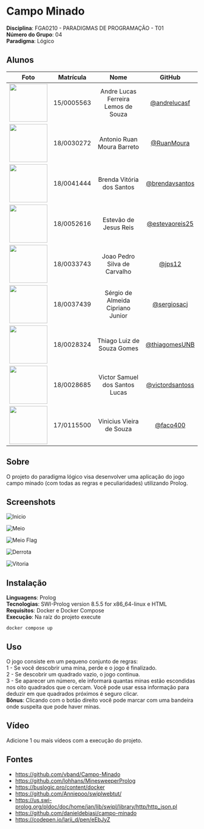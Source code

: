 # Campo Minado

**Disciplina**: FGA0210 - PARADIGMAS DE PROGRAMAÇÃO - T01 <br>
**Número do Grupo**: 04<br>
**Paradigma**: Lógico<br>

## Alunos
| Foto | Matrícula | Nome | GitHub |
|:--:|:--:|:--:|:--:|
| <img src="./images/members/andre.jpg" width="100">| 15/0005563 | Andre Lucas Ferreira Lemos de Souza | [@andrelucasf](https://github.com/andrelucasf) 
| <img src="./images/members/ruan.jpg" width="100">| 18/0030272 | Antonio Ruan Moura Barreto | [@RuanMoura](https://github.com/RuanMoura) 
| <img src="./images/members/brenda.jpg" width="100">| 18/0041444 | Brenda Vitória dos Santos | [@brendavsantos](https://github.com/brendavsantos)
| <img src="./images/members/estevao.jpg" width="100">| 18/0052616 | Estevão de Jesus Reis | [@estevaoreis25](https://github.com/estevaoreis25)
| <img src="./images/members/joao.jpg" width="100">| 18/0033743 | Joao Pedro Silva de Carvalho | [@jps12](https://github.com/jps12) 
| <img src="./images/members/sergio.jpg" width="100">| 18/0037439 | Sérgio de Almeida Cipriano Junior | [@sergiosacj](https://github.com/sergiosacj) 
| <img src="./images/members/thiago.jpg" width="100">| 18/0028324 | Thiago Luiz de Souza Gomes| [@thiagomesUNB](https://github.com/thiagomesUNB) 
| <img src="./images/members/victor.jpg" width="100">| 18/0028685 | Victor Samuel dos Santos Lucas| [@victordsantoss](https://github.com/victordsantoss) 
| <img src="./images/members/vini.jpg" width="100">| 17/0115500 | Vinicius Vieira de Souza | [@faco400](https://github.com/faco400) 

## Sobre 
O projeto do paradigma lógico visa desenvolver uma aplicação do jogo campo minado (com todas as regras e peculiaridades) utilizando Prolog. 

## Screenshots
![Inicio](images/screenshots/inicio.png)

![Meio](images/screenshots/meio.png)

![Meio Flag](images/screenshots/meio_flag.png)

![Derrota](images/screenshots/derrota.png)

![Vitoria](images/screenshots/vitoria.png)
## Instalação 
**Linguagens**: Prolog<br>
**Tecnologias**: SWI-Prolog version 8.5.5 for x86_64-linux e HTML<br>
**Requisitos**: Docker e Docker Compose<br>
**Execução**: Na raíz do projeto execute 
```
docker compose up
```
## Uso 
O jogo consiste em um pequeno conjunto de regras:  
1 - Se você descobrir uma mina, perde e o jogo é finalizado.  
2 - Se descobrir um quadrado vazio, o jogo continua.  
3 - Se aparecer um número, ele informará quantas minas estão escondidas nos oito quadrados que o cercam. Você pode usar essa informação para deduzir em que quadrados próximos é seguro clicar.   
**Bônus**: Clicando com o botão direito você pode marcar com uma bandeira onde suspeita que pode haver minas.  

## Vídeo
Adicione 1 ou mais vídeos com a execução do projeto.

## Fontes
* https://github.com/vband/Campo-Minado 
* https://github.com/lohhans/MinesweeperProlog
* https://buslogic.pro/content/docker
* https://github.com/Anniepoo/swiplwebtut/
* https://us.swi-prolog.org/pldoc/doc/home/jan/lib/swipl/library/http/http_json.pl
* https://github.com/danieldebiasi/campo-minado
* https://codepen.io/larii_d/pen/eEbJyZ 
